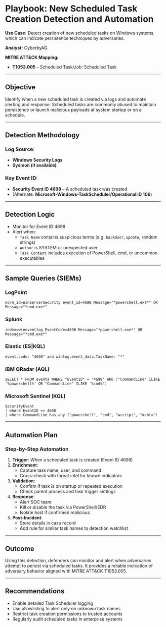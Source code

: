 
# Playbook: New Scheduled Task Creation Detection and Automation

**Use Case:** Detect creation of new scheduled tasks on Windows systems, which can indicate persistence techniques by adversaries.

**Analyst:** CyberbyAG  

**MITRE ATT&CK Mapping:**
- **T1053.005** – Scheduled Task/Job: Scheduled Task

---

## Objective

Identify when a new scheduled task is created via logs and automate alerting and response. Scheduled tasks are commonly abused to maintain persistence or launch malicious payloads at system startup or on a schedule.

---

## Detection Methodology

### Log Source:
- **Windows Security Logs**
- **Sysmon (if available)**

### Key Event ID:
- **Security Event ID 4698** – A scheduled task was created
- (Alternate: **Microsoft-Windows-TaskScheduler/Operational ID 106**)

---

## Detection Logic

- Monitor for Event ID 4698
- Alert when:
  - `Task Name` contains suspicious terms (e.g. `backdoor`, `update`, random strings)
  - `Author` is SYSTEM or unexpected user
  - `Task Content` includes execution of PowerShell, cmd, or uncommon executables

---

## Sample Queries (SIEMs)

### LogPoint
```logpoint
norm_id=WinServerSecurity event_id=4698 Message="*powershell.exe*" OR Message="*cmd.exe*"
```

### Splunk
```spl
index=wineventlog EventCode=4698 Message="*powershell.exe*" OR Message="*cmd.exe*"
```

### Elastic (ES|KQL)
```kql
event.code: "4698" and winlog.event_data.TaskName: "*"
```

### IBM QRadar (AQL)
```aql
SELECT * FROM events WHERE "EventID" = '4698' AND ("CommandLine" ILIKE '%powershell%' OR "CommandLine" ILIKE '%cmd%')
```

### Microsoft Sentinel (KQL)
```kql
SecurityEvent
| where EventID == 4698
| where CommandLine has_any ("powershell", "cmd", "wscript", "mshta")
```

---

## Automation Plan

### Step-by-Step Automation

1. **Trigger**: When a scheduled task is created (Event ID 4698)
2. **Enrichment**:
   - Capture task name, user, and command
   - Cross-check with threat intel for known indicators
3. **Validation**:
   - Confirm if task is on startup or repeated execution
   - Check parent process and task trigger settings
4. **Response**:
   - Alert SOC team
   - Kill or disable the task via PowerShell/EDR
   - Isolate host if confirmed malicious
5. **Post-Incident**:
   - Store details in case record
   - Add rule for similar task names to detection watchlist

---

## Outcome

Using this detection, defenders can monitor and alert when adversaries attempt to persist via scheduled tasks. It provides a reliable indication of adversary behavior aligned with MITRE ATT&CK T1053.005.

---

## Recommendations

- Enable detailed Task Scheduler logging
- Use allowlisting to alert only on unknown task names
- Restrict task creation permissions to trusted accounts
- Regularly audit scheduled tasks in enterprise systems
